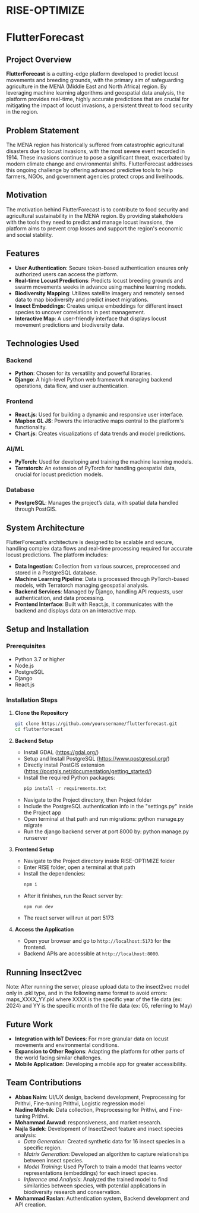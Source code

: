 # RISE-OPTIMIZE


# FlutterForecast

## Project Overview

**FlutterForecast** is a cutting-edge platform developed to predict locust movements and breeding grounds, with the primary aim of safeguarding agriculture in the MENA (Middle East and North Africa) region. By leveraging machine learning algorithms and geospatial data analysis, the platform provides real-time, highly accurate predictions that are crucial for mitigating the impact of locust invasions, a persistent threat to food security in the region.

## Problem Statement

The MENA region has historically suffered from catastrophic agricultural disasters due to locust invasions, with the most severe event recorded in 1914. These invasions continue to pose a significant threat, exacerbated by modern climate change and environmental shifts. FlutterForecast addresses this ongoing challenge by offering advanced predictive tools to help farmers, NGOs, and government agencies protect crops and livelihoods.

## Motivation

The motivation behind FlutterForecast is to contribute to food security and agricultural sustainability in the MENA region. By providing stakeholders with the tools they need to predict and manage locust invasions, the platform aims to prevent crop losses and support the region's economic and social stability.

## Features

- **User Authentication**: Secure token-based authentication ensures only authorized users can access the platform.
- **Real-time Locust Predictions**: Predicts locust breeding grounds and swarm movements weeks in advance using machine learning models.
- **Biodiversity Mapping**: Utilizes satellite imagery and remotely sensed data to map biodiversity and predict insect migrations.
- **Insect Embeddings**: Creates unique embeddings for different insect species to uncover correlations in pest management.
- **Interactive Map**: A user-friendly interface that displays locust movement predictions and biodiversity data.

## Technologies Used

### Backend
- **Python**: Chosen for its versatility and powerful libraries.
- **Django**: A high-level Python web framework managing backend operations, data flow, and user authentication.

### Frontend
- **React.js**: Used for building a dynamic and responsive user interface.
- **Mapbox GL JS**: Powers the interactive maps central to the platform's functionality.
- **Chart.js**: Creates visualizations of data trends and model predictions.

### AI/ML
- **PyTorch**: Used for developing and training the machine learning models.
- **Terratorch**: An extension of PyTorch for handling geospatial data, crucial for locust prediction models.

### Database
- **PostgreSQL**: Manages the project’s data, with spatial data handled through PostGIS.

## System Architecture

FlutterForecast’s architecture is designed to be scalable and secure, handling complex data flows and real-time processing required for accurate locust predictions. The platform includes:

- **Data Ingestion**: Collection from various sources, preprocessed and stored in a PostgreSQL database.
- **Machine Learning Pipeline**: Data is processed through PyTorch-based models, with Terratorch managing geospatial analysis.
- **Backend Services**: Managed by Django, handling API requests, user authentication, and data processing.
- **Frontend Interface**: Built with React.js, it communicates with the backend and displays data on an interactive map.

## Setup and Installation

### Prerequisites
- Python 3.7 or higher
- Node.js
- PostgreSQL
- Django
- React.js

### Installation Steps

1. **Clone the Repository**
   ```bash
   git clone https://github.com/yourusername/flutterforecast.git
   cd flutterforecast
   ```

2. **Backend Setup**
   - Install GDAL (https://gdal.org/)
   - Setup and Install PostgreSQL (https://www.postgresql.org/)
   - Directly install PostGIS extension (https://postgis.net/documentation/getting_started/)
   - Install the required Python packages:
     ```bash
     pip install -r requirements.txt
     ```
   - Navigate to the Project directory, then Project folder
   - Include the PostgreSQL authentication info in the "settings.py" inside the Project app
   - Open terminal at that path and run migrations:
     python manage.py migrate
   - Run the django backend server at port 8000 by:
     python manage.py runserver

3. **Frontend Setup**
   - Navigate to the Project directory inside RISE-OPTIMIZE folder
   - Enter RISE folder, open a terminal at that path
   - Install the dependencies:
     ```bash
     npm i
     ```
   - After it finishes, run the React server by:
     ```bash
     npm run dev
     ```
   - The react server will run at port 5173

4. **Access the Application**
   - Open your browser and go to `http://localhost:5173` for the frontend.
   - Backend APIs are accessible at `http://localhost:8000`.
## Running Insect2vec
Note: After running the server, please upload data to the insect2vec model only in .pkl type,
and in the following name format to avoid errors: maps_XXXX_YY.pkl
where XXXX is the specific year of the file data (ex: 2024)
and YY is the specific month of the file  data (ex: 05, referring to May)

## Future Work

- **Integration with IoT Devices**: For more granular data on locust movements and environmental conditions.
- **Expansion to Other Regions**: Adapting the platform for other parts of the world facing similar challenges.
- **Mobile Application**: Developing a mobile app for greater accessibility.

## Team Contributions

- **Abbas Naim**: UI/UX design, backend development, Preprocessing for Prithvi, Fine-tuning Prithvi, Logistic regression model
- **Nadine Mcheik**: Data collection, Preprocessing for Prithvi, and Fine-tuning Prithvi.
- **Mohammad Awwad**: responsiveness, and market research.
- **Najla Sadek**: Development of Insect2vect feature and insect species analysis:
     - *Data Generation*: Created synthetic data for 16 insect species in a specific region.
     - *Matrix Generation*: Developed an algorithm to capture relationships between insect species.
     - *Model Training*: Used PyTorch to train a model that learns vector representations (embeddings) for each insect species.
     - *Inference and Analysis*: Analyzed the trained model to find similarities between species, with potential applications in biodiversity research and conservation.
- **Mohammad Raslan**: Authentication system, Backend development and API creation.
